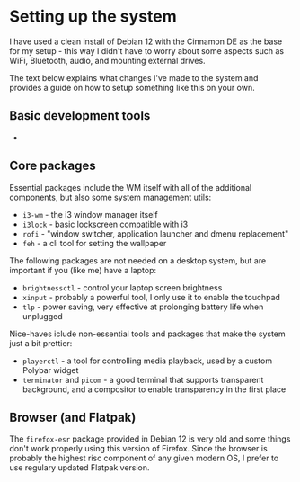 # Setting up the system

I have used a clean install of Debian 12 with the Cinnamon DE as the base for my setup - this way I didn't have to worry about some aspects such as WiFi, Bluetooth, audio, and mounting external drives.

The text below explains what changes I've made to the system and provides a guide on how to setup something like this on your own.

## Basic development tools
- 

## Core packages

Essential packages include the WM itself with all of the additional components, but also some system management utils:
- `i3-wm` - the i3 window manager itself
- `i3lock` - basic lockscreen compatible with i3
- `rofi` - "window switcher, application launcher and dmenu replacement"
- `feh` - a cli tool for setting the wallpaper

The following packages are not needed on a desktop system, but are important if you (like me) have a laptop:
- `brightnessctl` - control your laptop screen brightness
- `xinput` - probably a powerful tool, I only use it to enable the touchpad
- `tlp` - power saving, very effective at prolonging battery life when unplugged

Nice-haves iclude non-essential tools and packages that make the system just a bit prettier:  
- `playerctl` - a tool for controlling media playback, used by a custom Polybar widget
- `terminator` and `picom` - a good terminal that supports transparent background, and a compositor to enable transparency in the first place 

## Browser (and Flatpak)

The `firefox-esr` package provided in Debian 12 is very old and some things don't work properly using this version of Firefox. Since the browser is probably the highest risc component of any given modern OS, I prefer to use regulary updated Flatpak version.
